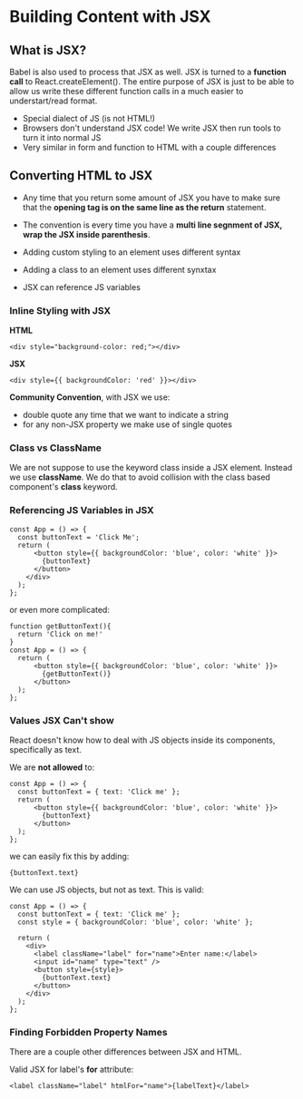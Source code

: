 # Building Content with JSX

## What is JSX?

Babel is also used to process that JSX as well. JSX is turned to a **function call** to React.createElement(). The entire purpose of JSX is just to be able to allow us write these different function calls in a much easier to understart/read format.

* Special dialect of JS (is not HTML!)
* Browsers don't understand JSX code! We write JSX then run tools to turn it into normal JS
* Very similar in form and function to HTML with a couple differences

## Converting HTML to JSX

* Any time that you return some amount of JSX you have to make sure that the **opening tag is on the same line as the return** statement.
* The convention is every time you have a **multi line segnment of JSX, wrap the JSX inside parenthesis**.

* Adding custom styling to an element uses different syntax
* Adding a class to an element uses different synxtax
* JSX can reference JS variables

### Inline Styling with JSX

**HTML**
```
<div style="background-color: red;"></div>
```

**JSX**
```
<div style={{ backgroundColor: 'red' }}></div>
```

**Community Convention**, with JSX we use:
* double quote any time that we want to indicate a string
* for any non-JSX property we make use of single quotes

### Class vs ClassName
We are not suppose to use the keyword class inside a JSX element. Instead we use **className**. We do that to avoid collision with the class based component's **class** keyword.


### Referencing JS Variables in JSX

```
const App = () => {
  const buttonText = 'Click Me';
  return (
      <button style={{ backgroundColor: 'blue', color: 'white' }}>
        {buttonText}
      </button>
    </div>
  );
};
```

or even more complicated:
```
function getButtonText(){
  return 'Click on me!'
}
const App = () => {
  return (
      <button style={{ backgroundColor: 'blue', color: 'white' }}>
        {getButtonText()}
      </button>
  );
};
```


### Values JSX Can't show
React doesn't know how to deal with JS objects inside its components, specifically as text. 

We are **not allowed** to:
```
const App = () => {
  const buttonText = { text: 'Click me' };
  return (
      <button style={{ backgroundColor: 'blue', color: 'white' }}>
        {buttonText}
      </button>
  );
};
```

we can easily fix this by adding:
```
{buttonText.text}
```

We can use JS objects, but not as text. This is valid:
```
const App = () => {
  const buttonText = { text: 'Click me' };
  const style = { backgroundColor: 'blue', color: 'white' };

  return (
    <div>
      <label className="label" for="name">Enter name:</label>
      <input id="name" type="text" />
      <button style={style}>
        {buttonText.text}
      </button>
    </div>
  );
};
```

### Finding Forbidden Property Names

There are a couple other differences between JSX and HTML.

Valid JSX for label's **for** attribute:
```
<label className="label" htmlFor="name">{labelText}</label>
```